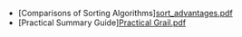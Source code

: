 - [Comparisons of Sorting Algorithms][sort_advantages.pdf](https://github.com/user-attachments/files/17576592/sort_advantages.pdf)
- [Practical Summary Guide][Practical Grail.pdf](https://github.com/user-attachments/files/17590021/Practical.Grail.pdf)
